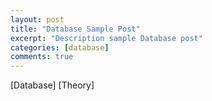 ```yaml
---
layout: post
title: "Database Sample Post"
excerpt: "Description sample Database post"
categories: [database]
comments: true
---
```


[Database]
[Theory]
